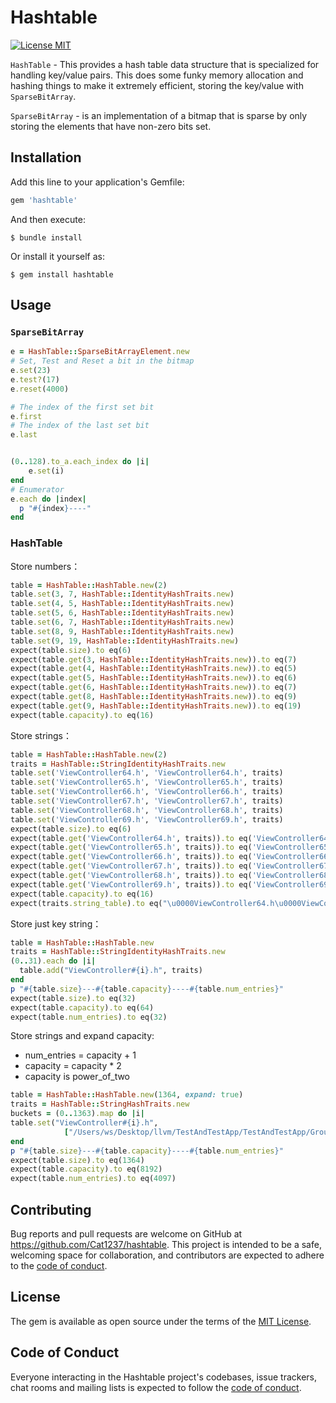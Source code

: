 # Hashtable
[![License MIT](https://img.shields.io/badge/license-MIT-green.svg?style=flat)](https://raw.githubusercontent.com/Cat1237/hashtable/main/LICENSE)&nbsp;

`HashTable` - This provides a hash table data structure that is specialized for handling key/value pairs. This does some funky memory allocation and hashing things to make it extremely efficient, storing the key/value with `SparseBitArray`.

`SparseBitArray` - is an implementation of a bitmap that is sparse by only storing the elements that have non-zero bits set.

## Installation

Add this line to your application's Gemfile:

```ruby
gem 'hashtable'
```

And then execute:

    $ bundle install

Or install it yourself as:

    $ gem install hashtable

## Usage

### `SparseBitArray`

```ruby
e = HashTable::SparseBitArrayElement.new
# Set, Test and Reset a bit in the bitmap
e.set(23)
e.test?(17)
e.reset(4000)

# The index of the first set bit
e.first
# The index of the last set bit
e.last


(0..128).to_a.each_index do |i|
    e.set(i)
end
# Enumerator
e.each do |index|
  p "#{index}----"
end
```

### HashTable

Store numbers：

```ruby
table = HashTable::HashTable.new(2)
table.set(3, 7, HashTable::IdentityHashTraits.new)
table.set(4, 5, HashTable::IdentityHashTraits.new)
table.set(5, 6, HashTable::IdentityHashTraits.new)
table.set(6, 7, HashTable::IdentityHashTraits.new)
table.set(8, 9, HashTable::IdentityHashTraits.new)
table.set(9, 19, HashTable::IdentityHashTraits.new)
expect(table.size).to eq(6)
expect(table.get(3, HashTable::IdentityHashTraits.new)).to eq(7)
expect(table.get(4, HashTable::IdentityHashTraits.new)).to eq(5)
expect(table.get(5, HashTable::IdentityHashTraits.new)).to eq(6)
expect(table.get(6, HashTable::IdentityHashTraits.new)).to eq(7)
expect(table.get(8, HashTable::IdentityHashTraits.new)).to eq(9)
expect(table.get(9, HashTable::IdentityHashTraits.new)).to eq(19)
expect(table.capacity).to eq(16)
```

Store strings：

```ruby
table = HashTable::HashTable.new(2)
traits = HashTable::StringIdentityHashTraits.new
table.set('ViewController64.h', 'ViewController64.h', traits)
table.set('ViewController65.h', 'ViewController65.h', traits)
table.set('ViewController66.h', 'ViewController66.h', traits)
table.set('ViewController67.h', 'ViewController67.h', traits)
table.set('ViewController68.h', 'ViewController68.h', traits)
table.set('ViewController69.h', 'ViewController69.h', traits)
expect(table.size).to eq(6)
expect(table.get('ViewController64.h', traits)).to eq('ViewController64.h')
expect(table.get('ViewController65.h', traits)).to eq('ViewController65.h')
expect(table.get('ViewController66.h', traits)).to eq('ViewController66.h')
expect(table.get('ViewController67.h', traits)).to eq('ViewController67.h')
expect(table.get('ViewController68.h', traits)).to eq('ViewController68.h')
expect(table.get('ViewController69.h', traits)).to eq('ViewController69.h')
expect(table.capacity).to eq(16)
expect(traits.string_table).to eq("\u0000ViewController64.h\u0000ViewController65.h\u0000ViewController66.h\u0000ViewController67.h\u0000ViewController68.h\u0000ViewController69.h\u0000")
```

Store just key string：

```ruby
table = HashTable::HashTable.new
traits = HashTable::StringIdentityHashTraits.new
(0..31).each do |i|
  table.add("ViewController#{i}.h", traits)
end
p "#{table.size}---#{table.capacity}----#{table.num_entries}"
expect(table.size).to eq(32)
expect(table.capacity).to eq(64)
expect(table.num_entries).to eq(32)
```

Store strings and expand capacity:

- num_entries = capacity + 1
- capacity = capacity * 2
- capacity is power_of_two

```ruby
table = HashTable::HashTable.new(1364, expand: true)
traits = HashTable::StringHashTraits.new
buckets = (0..1363).map do |i|
table.set("ViewController#{i}.h",
            ["/Users/ws/Desktop/llvm/TestAndTestApp/TestAndTestApp/Group/h2/#{i}", "ViewController#{i}.h"], traits)
end
p "#{table.size}---#{table.capacity}----#{table.num_entries}"
expect(table.size).to eq(1364)
expect(table.capacity).to eq(8192)
expect(table.num_entries).to eq(4097)
```

## Contributing

Bug reports and pull requests are welcome on GitHub at https://github.com/Cat1237/hashtable. This project is intended to be a safe, welcoming space for collaboration, and contributors are expected to adhere to the [code of conduct](https://github.com/[Cat1237]/hashtable/blob/master/CODE_OF_CONDUCT.md).


## License

The gem is available as open source under the terms of the [MIT License](https://opensource.org/licenses/MIT).

## Code of Conduct

Everyone interacting in the Hashtable project's codebases, issue trackers, chat rooms and mailing lists is expected to follow the [code of conduct](https://github.com/Cat1237/hashtable/blob/master/CODE_OF_CONDUCT.md).
